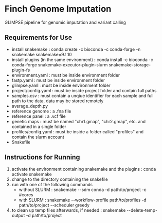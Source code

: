 # Finch Genome Imputation
GLIMPSE pipeline for genomic imputation and variant calling

## Requirements for Use
- install snakemake : conda create -c bioconda -c conda-forge -n snakemake snakemake=9.1.10
- install plugins (in the same environment) : conda install -c bioconda -c conda-forge snakemake-executor-plugin-slurm snakemake-storage-plugin-fs
- environment.yaml : must be inside environment folder
- fastp.yaml : must be inside environment folder
- glimpse.yaml : must be inside environment folder
- project/config.yaml : must be inside project folder and contain full paths
- samples.csv : must contain a unqiue identifier for each sample and full path to the data, data may be stored remotely
- average_depth.py
- reference genome : a .fna file
- reference panel : a .vcf file
- genetic maps : must be named "chr1.gmap", "chr2.gmap", etc. and contained in a single folder
- profiles/config.yaml : must be inside a folder called "profiles" and contain the slurm account
- Snakefile

## Instructions for Running
1. activate the environment containing snakemake and the plugins : conda activate snakemake
2. change to the directory containing the snakefile
3. run with one of the following commands
    - without SLURM : snakemake --sdm conda -d path/to/project -c #cores
    - with SLURM : snakemake --workflow-profile path/to/profiles -d path/to/project --scheduler greedy
4. to clean up temp files afterwards, if needed : snakemake --delete-temp-output -d path/to/project